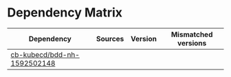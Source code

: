 # Dependency Matrix

Dependency | Sources | Version | Mismatched versions
---------- | ------- | ------- | -------------------
[cb-kubecd/bdd-nh-1592502148](https://github.com/cb-kubecd/bdd-nh-1592502148.git) |  | []() | 
